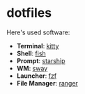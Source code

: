 # dotfiles

Here's used software:

- **Terminal**: [kitty](https://sw.kovidgoyal.net/kitty/)
- **Shell**: [fish](https://fishshell.com/)
- **Prompt**: [starship](https://starship.rs/)
- **WM**: [sway](https://swaywm.org/)
- **Launcher**: [fzf](https://github.com/junegunn/fzf)
- **File Manager**: [ranger](https://github.com/ranger/ranger)
